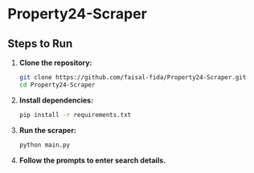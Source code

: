 # Property24-Scraper

## Steps to Run

1. **Clone the repository:**
    ```bash
    git clone https://github.com/faisal-fida/Property24-Scraper.git
    cd Property24-Scraper
    ```

2. **Install dependencies:**
    ```bash
    pip install -r requirements.txt
    ```

3. **Run the scraper:**
    ```bash
    python main.py
    ```

4. **Follow the prompts to enter search details.**

